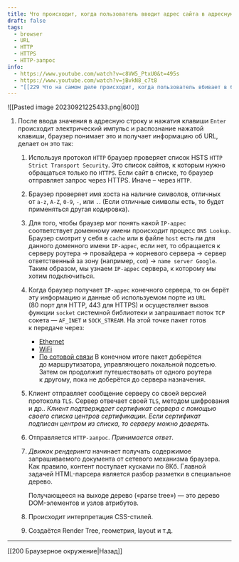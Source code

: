 ```yaml
---
title: Что происходит, когда пользователь вводит адрес сайта в адресную строку?
draft: false
tags:
  - browser
  - URL
  - HTTP
  - HTTPS
  - HTTP-запрос
info:
  - https://www.youtube.com/watch?v=c8VW5_PtxU0&t=495s
  - https://www.youtube.com/watch?v=jBvkN8_c7t8
  - "[[229 Что на самом деле происходит, когда пользователь вбивает в браузер адрес google.com|Что на самом деле происходит, когда пользователь вбивает запрос в браузер?]]"
---
```

![[Pasted image 20230921225433.png|600]]

1. После ввода значения в адресную строку и нажатия клавиши `Enter` происходит электрический импульс и распознание нажатой клавиши, браузер понимает это и получает информацию об URL, делает он это так:
   1. Используя протокол `HTTP` браузер проверяет список HSTS `HTTP Strict Transport Security`. Это список сайтов, к которым нужно обращаться только по `HTTPS`. Если сайт в списке, то браузер отправляет запрос через HTTPS. Иначе – через `HTTP`.
   2. Браузер проверяет имя хоста на наличие символов, отличных от `a-z`, `A-Z`, `0-9`, `-`, или `.`. (Если отличные символы есть, то будет применяться другая кодировка).
   3. Для того, чтобы браузер мог понять какой `IP-адрес` соответствует доменному имени происходит процесс `DNS Lookup`. Браузер смотрит у себя в `cache` или в файле `host` есть ли для данного доменного имени `IP-адрес`, если нет, то обращается к серверу роутера -> провайдера -> корневого сервера -> сервер ответственный за зону (например, `com`) -> `name server Google`. Таким образом, мы узнаем `IP-адрес` сервера, к которому мы хотим подключиться.
   4. Когда браузер получает `IP-адрес` конечного сервера, то он берёт эту информацию и данные об используемом порте из `URL` (80 порт для HTTP, 443 для HTTPS) и осуществляет вызов функции `socket` системной библиотеки и запрашивает поток `TCP` сокета — `AF_INET` и `SOCK_STREAM`.
      На этой точке пакет готов к передаче через:
      - [Ethernet](http://en.wikipedia.org/wiki/IEEE_802.3)
      - [WiFi](https://en.wikipedia.org/wiki/IEEE_802.11)
      - [По сотовой связи](https://en.wikipedia.org/wiki/Cellular_data_communication_protocol)
        В конечном итоге пакет доберётся до маршрутизатора, управляющего локальной подсетью. Затем он продолжит путешествовать от одного роутера к другому, пока не доберётся до сервера назначения.
   5. Клиент отправляет сообщение серверу со своей версией протокола `TLS`. Сервер отвечает своей `TLS`, методом шифрования и др.. _Клиент подтверждает сертификат сервера с помощью своего списка центров сертификации. Если сертификат подписан центром из списка, то серверу можно доверять._
   6. Отправляется `HTTP-запрос`. _Принимается ответ_.
   7. _Движок рендеринга_ начинает получать содержимое запрашиваемого документа от сетевого механизма браузера. Как правило, контент поступает кусками по 8Кб. Главной задачей HTML-парсера является разбор разметки в специальное дерево.

      Получающееся на выходе дерево («parse tree») — это дерево DOM-элементов и узлов атрибутов.

   8. Происходит интерпретация CSS-стилей.
   9. Создаётся Render Tree, геометрия, layout и т.д.

---

[[200 Браузерное окружение|Назад]]
